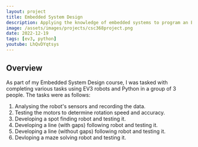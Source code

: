 ```yaml
---
layout: project
title: Embedded System Design
description: Applying the knowledge of embedded systems to program an EV3 robot to complete various tasks.
image: /assets/images/projects/csc368project.png
date: 2022-12-19
tags: [ev3, python]
youtube: LhQvDYqtsys
---
```

## Overview

As part of my Embedded System Design course, I was tasked with completing various tasks using EV3 robots and Python in a group of 3 people. The tasks were as follows:

1. Analysing the robot's sensors and recording the data.
2. Testing the motors to determine rotation speed and accuracy.
3. Developing a spot finding robot and testing it.
4. Developing a line (with gaps) following robot and testing it.
5. Developing a line (without gaps) following robot and testing it.
6. Devloping a maze solving robot and testing it.
